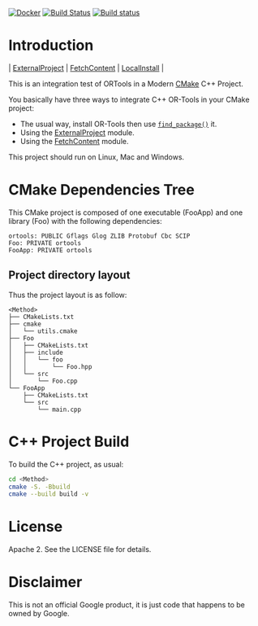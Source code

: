 [![Docker](https://github.com/Mizux/cmake-ortools/workflows/Docker/badge.svg?branch=master)](https://github.com/Mizux/cmake-ortools/actions?query=workflow%3ADocker)
[![Build Status](https://travis-ci.com/Mizux/cmake-ortools.svg?branch=master)](https://travis-ci.com/Mizux/cmake-ortools)
[![Build status](https://ci.appveyor.com/api/projects/status/5t6i2y4jbhqdxyd6/branch/master?svg=true)](https://ci.appveyor.com/project/Mizux/cmake-ortools/branch/master)

# Introduction
<nav for="integration"> |
<a href="ExternalProject">ExternalProject</a> |
<a href="FetchContent">FetchContent</a> |
<a href="LocalInstall">LocalInstall</a> |
</nav>

This is an integration test of ORTools in a Modern [CMake](https://cmake.org/) C++ Project.

You basically have three ways to integrate C++ OR-Tools in your CMake project:
* The usual way, install OR-Tools then use [`find_package()`](https://cmake.org/cmake/help/latest/command/find_package.html) it.
* Using the [ExternalProject](https://cmake.org/cmake/help/latest/module/ExternalProject.html) module.
* Using the [FetchContent](https://cmake.org/cmake/help/latest/module/FetchContent.html) module.

This project should run on Linux, Mac and Windows.

# CMake Dependencies Tree
This CMake project is composed of one executable (FooApp) and one library (Foo)
with the following dependencies:  
```
ortools: PUBLIC Gflags Glog ZLIB Protobuf Cbc SCIP
Foo: PRIVATE ortools
FooApp: PRIVATE ortools
```

## Project directory layout
Thus the project layout is as follow:
```
<Method>
├── CMakeLists.txt
├── cmake
│   └── utils.cmake
├── Foo
│   ├── CMakeLists.txt
│   ├── include
│   │   └── foo
│   │       └── Foo.hpp
│   └── src
│       └── Foo.cpp
└── FooApp
    ├── CMakeLists.txt
    └── src
        └── main.cpp
```

# C++ Project Build
To build the C++ project, as usual:
```sh
cd <Method>
cmake -S. -Bbuild
cmake --build build -v
```

# License
Apache 2. See the LICENSE file for details.

# Disclaimer
This is not an official Google product, it is just code that happens to be
owned by Google.
